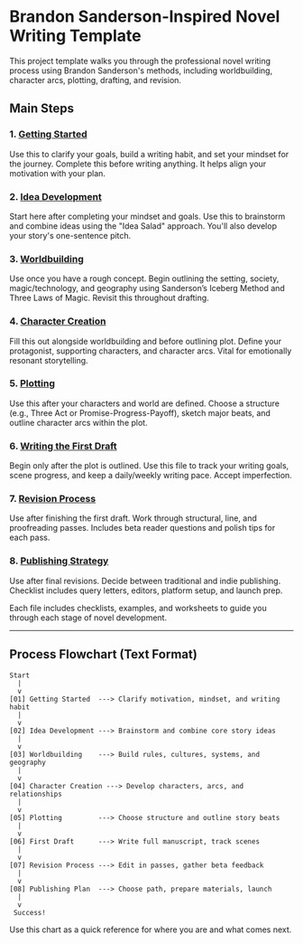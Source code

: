 # Brandon Sanderson-Inspired Novel Writing Template

This project template walks you through the professional novel writing process using Brandon Sanderson's methods, including worldbuilding, character arcs, plotting, drafting, and revision.

## Main Steps

### 1. [Getting Started](markdown/00-Getting-Started.md)
Use this to clarify your goals, build a writing habit, and set your mindset for the journey. Complete this before writing anything. It helps align your motivation with your plan.

### 2. [Idea Development](markdown/01-Idea-Development.md)
Start here after completing your mindset and goals. Use this to brainstorm and combine ideas using the "Idea Salad" approach. You'll also develop your story's one-sentence pitch.

### 3. [Worldbuilding](markdown/02-Worldbuilding.md)
Use once you have a rough concept. Begin outlining the setting, society, magic/technology, and geography using Sanderson’s Iceberg Method and Three Laws of Magic. Revisit this throughout drafting.

### 4. [Character Creation](markdown/03-Characters.md)
Fill this out alongside worldbuilding and before outlining plot. Define your protagonist, supporting characters, and character arcs. Vital for emotionally resonant storytelling.

### 5. [Plotting](markdown/04-Plotting.md)
Use this after your characters and world are defined. Choose a structure (e.g., Three Act or Promise-Progress-Payoff), sketch major beats, and outline character arcs within the plot.

### 6. [Writing the First Draft](markdown/05-First-Draft.md)
Begin only after the plot is outlined. Use this file to track your writing goals, scene progress, and keep a daily/weekly writing pace. Accept imperfection.

### 7. [Revision Process](markdown/06-Revisions.md)
Use after finishing the first draft. Work through structural, line, and proofreading passes. Includes beta reader questions and polish tips for each pass.

### 8. [Publishing Strategy](markdown/07-Publishing-Plan.md)
Use after final revisions. Decide between traditional and indie publishing. Checklist includes query letters, editors, platform setup, and launch prep.

Each file includes checklists, examples, and worksheets to guide you through each stage of novel development.

---

## Process Flowchart (Text Format)

```
Start
  |
  v
[01] Getting Started  ---> Clarify motivation, mindset, and writing habit
  |
  v
[02] Idea Development ---> Brainstorm and combine core story ideas
  |
  v
[03] Worldbuilding    ---> Build rules, cultures, systems, and geography
  |
  v
[04] Character Creation ---> Develop characters, arcs, and relationships
  |
  v
[05] Plotting         ---> Choose structure and outline story beats
  |
  v
[06] First Draft      ---> Write full manuscript, track scenes
  |
  v
[07] Revision Process ---> Edit in passes, gather beta feedback
  |
  v
[08] Publishing Plan  ---> Choose path, prepare materials, launch
  |
  v
 Success!
```

Use this chart as a quick reference for where you are and what comes next.
